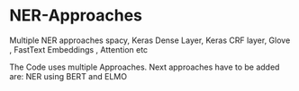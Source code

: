 # NER-Approaches
Multiple NER approaches spacy, Keras Dense Layer, Keras CRF layer, Glove , FastText Embeddings , Attention etc

The Code uses multiple Approaches. Next approaches have to be added are: NER using BERT and ELMO
